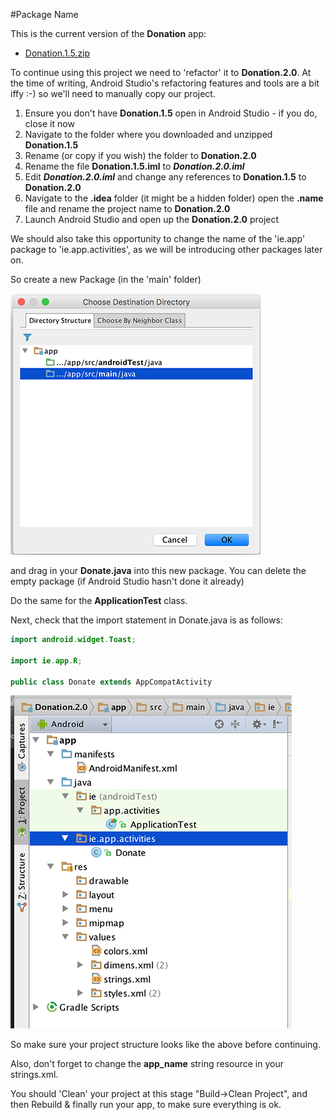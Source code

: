 #Package Name

This is the current version of the <b>Donation</b> app:

- [Donation.1.5.zip](../archives/Donation.1.5.zip)

To continue using this project we need to 'refactor' it to <b>Donation.2.0</b>. At the time of writing, Android Studio's refactoring features and tools are a bit iffy :-) so we'll need to manually copy our project.

1. Ensure you don't have <b>Donation.1.5</b> open in Android Studio - if you do, close it now
2. Navigate to the folder where you downloaded and unzipped <b>Donation.1.5</b>
3. Rename (or copy if you wish) the folder to <b>Donation.2.0</b>
4. Rename the file <b>Donation.1.5.iml</b> to <b><i>Donation.2.0.iml</i></b>
5. Edit <b><i>Donation.2.0.iml</i></b> and change any references to <b>Donation.1.5</b> to <b>Donation.2.0</b>
6. Navigate to the <b>.idea</b> folder (it might be a hidden folder) open the <b>.name</b> file and rename the project name to <b>Donation.2.0</b>
7. Launch Android Studio and open up the <b>Donation.2.0</b> project


We should also take this opportunity to change the name of the 'ie.app' package to 'ie.app.activities', as we will be introducing other packages later on.

So create a new Package (in the 'main' folder)

![](../img/lab3s101.png)

and drag in your <b>Donate.java</b> into this new package. You can delete the empty package (if Android Studio hasn't done it already)

Do the same for the <b>ApplicationTest</b> class.

Next, check that the import statement in Donate.java is as follows:
~~~java
import android.widget.Toast;

import ie.app.R;

public class Donate extends AppCompatActivity
~~~

![](../img/lab3s102.png)



So make sure your project structure looks like the above before continuing.

Also, don't forget to change the <b>app_name</b> string resource in your strings.xml.

You should 'Clean' your project at this stage "Build->Clean Project", and then Rebuild & finally run your app, to make sure everything is ok.


